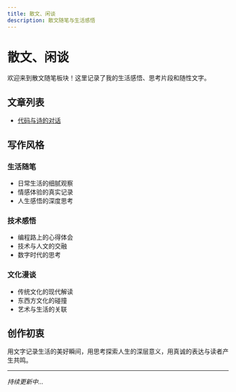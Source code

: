 ```yaml
---
title: 散文、闲谈
description: 散文随笔与生活感悟
---
```


# 散文、闲谈

欢迎来到散文随笔板块！这里记录了我的生活感悟、思考片段和随性文字。

## 文章列表

- [代码与诗的对话](代码与诗的对话.md)

## 写作风格

### 生活随笔
- 日常生活的细腻观察
- 情感体验的真实记录
- 人生感悟的深度思考

### 技术感悟
- 编程路上的心得体会
- 技术与人文的交融
- 数字时代的思考

### 文化漫谈
- 传统文化的现代解读
- 东西方文化的碰撞
- 艺术与生活的关联

## 创作初衷

用文字记录生活的美好瞬间，用思考探索人生的深层意义，用真诚的表达与读者产生共鸣。

---

*持续更新中...*